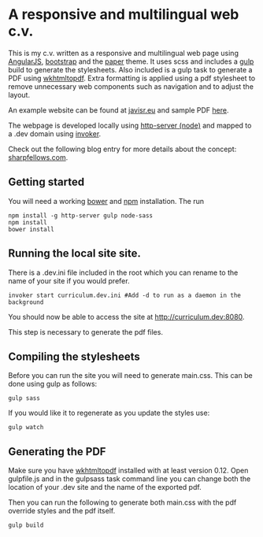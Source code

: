 # A responsive and multilingual web c.v.

This is my c.v. written as a responsive and multilingual web page using [AngularJS](https://angularjs.org/), [bootstrap](http://getbootstrap.com/) and the [paper](http://bootswatch.com/paper/) theme. It uses scss and includes a [gulp](http://gulpjs.com/) build to generate the stylesheets. Also included is a gulp task to generate a PDF using [wkhtmltopdf](https://code.google.com/hosting/moved?project=wkhtmltopdf). Extra formatting is applied using a pdf stylesheet to remove unnecessary web components such as navigation and to adjust the layout.

An example website can be found at [javisr.eu](http://javisr.eu) and sample PDF [here](http://localhost:8080/curriculum-javisantos-en.pdf).

The webpage is developed locally using [http-server (node)](https://www.npmjs.com/package/http-server) and mapped to a .dev domain using [invoker](http://invoker.codemancers.com/).

Check out the following blog entry for more details about the concept: [sharpfellows.com](http://sharpfellows.com/post/publishing-your-c-v-on-the-web-and-exporting-pdf-with-added-gulp-and-bootstrap).

## Getting started

You will need a working [bower](http://bower.io/) and [npm](https://www.npmjs.com/) installation. The run

    npm install -g http-server gulp node-sass
    npm install 
    bower install 

## Running the local site site.

There is a .dev.ini file included in the root which you can rename to the name of your site if you would prefer. 

    invoker start curriculum.dev.ini #Add -d to run as a daemon in the background

You should now be able to access the site at http://curriculum.dev:8080.

This step is necessary to generate the pdf files.

## Compiling the stylesheets

Before you can run the site you will need to generate main.css. This can be done using gulp as follows:

    gulp sass

If you would like it to regenerate as you update the styles use:

    gulp watch

## Generating the PDF

Make sure you have [wkhtmltopdf](http://wkhtmltopdf.org/) installed with at least version 0.12. Open gulpfile.js and in the gulpsass task command line you can change both the location of your .dev site and the name of the exported pdf.

Then you can run the following to generate both main.css with the pdf override styles and the pdf itself.

    gulp build

